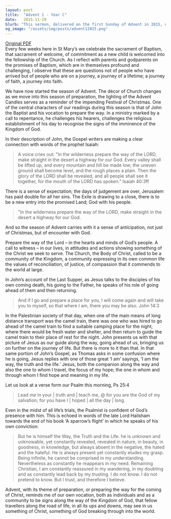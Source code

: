 ```yaml
---
layout: post
title:  "Advent 1 - Year C"
date:   2015-11-29
blurb: "This sermon, delivered on the first Sunday of Advent in 2015, discusses the sacrament of Baptism, the journey of faith, and the anticipation of the coming of Christ. It emphasizes the role of John the Baptist in preparing the way for the Kingdom of God and the importance of the Church in expressing the values of reconciliation, justice, and compassion. The sermon also explores the concept of Jesus as both the companion and the destination on the journey of faith."
og_image: "/assets/img/posts/advent12015.png"
---
```

[Original PDF](/assets/pdf/advent12015.pdf)    
Every few weeks here in St Mary’s we celebrate the sacrament of Baptism, that sacrament of welcome, of commitment as a new child is welcomed into the fellowship of the Church. As I reflect with parents and godparents on the promises of Baptism, which are in themselves profound and challenging, I observe that these are questions not of people who have arrived but of people who are on a journey, a journey of a lifetime; a journey of faith, a journey into faith.

We have now started the season of Advent. The décor of Church changes as we move into this season of preparation, the lighting of the Advent Candles serves as a reminder of the impending Festival of Christmas. One of the central characters of our readings during this season is that of John the Baptist and his vocation to prepare the way. In a ministry marked by a call to repentance, he challenges his hearers, challenges the religious establishment of his day to recognise the signs of the imminence of the Kingdom of God.

In their description of John, the Gospel writers are making a clear connection with words of the prophet Isaiah:

> A voice cries out:
> "In the wilderness prepare the way of the LORD,
> make straight in the desert a highway for our God.
> Every valley shall be lifted up,
> and every mountain and hill be made low;
> the uneven ground shall become level,
> and the rough places a plain.
> Then the glory of the LORD shall be revealed,
> and all people shall see it together,
> for the mouth of the LORD has spoken." Isaiah 40:3ff

There is a sense of expectation; the days of judgement are over, Jerusalem has paid double for all her sins. The Exile is drawing to a close, there is to be a new entry into the promised Land; God with his people.

> "In the wilderness prepare the way of the LORD,
> make straight in the desert a highway for our God.

And so the season of Advent carries with it a sense of anticipation, not just of Christmas, but of encounter with God.

Prepare the way of the Lord – in the hearts and minds of God’s people. A call to witness – in our lives, in attitudes and actions showing something of the Christ we seek to serve. The Church, the Body of Christ, called to be a community of the Kingdom, a community expressing in its own common life the values of reconciliation, of justice, of compassion that it commends to the world at large.

In John’s account of the Last Supper, as Jesus talks to the disciples of his own coming death, his going to the Father, he speaks of his role of going ahead of them and then returning.

> And if I go and prepare a place for you, I will come again
> and will take you to myself, so that where I am, there you
> may be also. John 14:3

In the Palestinian society of that day, when one of the main means of long distance transport was the camel train, there was one who was hired to go ahead of the camel train to find a suitable camping place for the night, where there would be fresh water and shelter, and then return to guide the camel train to their place of rest for the night. John presents us with that picture of Jesus as our guide along the way, going ahead of us, bringing us on further on the journey of life. But there is more to it than that. In that same portion of John’s Gospel, as Thomas asks in some confusion where he is going, Jesus replies with one of those great ‘I am’ sayings, ‘I am the way, the truth and the life.’ Jesus, both the companion along the way and also the one to whom I travel, the focus of my hope; the one in whom and through whom I find hope and meaning in my life.

Let us look at a verse form our Psalm this morning, Ps 25:4

> Lead me in your | truth and | teach me, @
> for you are the God of my salvation;
> for you have I | hoped | all the day | long.

Even in the midst of all life’s trials, the Psalmist is confident of God’s presence with him. This is echoed in words of the late Lord Hailsham towards the end of his book ‘A sparrow’s flight’ in which he speaks of his own conviction:

> But he is himself the Way, the Truth and the Life. he is unknown and unknowable, yet constantly revealed, revealed in nature, in beauty, in goodness, in knowledge, but always absent in the negative, the hated and the hateful. He is always present yet constantly eludes my grasp. Being infinite, he cannot be comprised in my understanding. Nevertheless as constantly he reappears in my need. Remaining Christian, I am constantly reassured in my wandering, in my doubting and as constantly lead back by my trusting. I do not know. I do not pretend to know. But I trust, and therefore I believe.

Advent, with its theme of preparation, or preparing the way for the coming of Christ, reminds me of our own vocation, both as individuals and as a community to be signs along the way of the Kingdom of God, that fellow travellers along the road of life, in all its ups and downs, may see in us something of Christ, something of God breaking through into the world.
